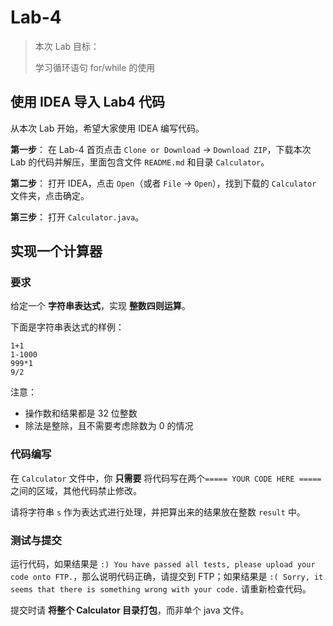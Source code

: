 # Lab-4

> 本次 Lab 目标：
>
> 学习循环语句 for/while 的使用
>

## 使用 IDEA 导入 Lab4 代码

从本次 Lab 开始，希望大家使用 IDEA 编写代码。

**第一步**： 在 Lab-4 首页点击 `Clone or Download` -> `Download ZIP`，下载本次 Lab 的代码并解压，里面包含文件 `README.md` 和目录 `Calculator`。

**第二步**： 打开 IDEA，点击 `Open`（或者 `File` -> `Open`），找到下载的 `Calculator` 文件夹，点击确定。

**第三步**： 打开 `Calculator.java`。

## 实现一个计算器

### 要求

给定一个 **字符串表达式**，实现 **整数四则运算**。

下面是字符串表达式的样例：
```
1+1
1-1000
999*1
9/2
```

注意：

- 操作数和结果都是 32 位整数
- 除法是整除，且不需要考虑除数为 0 的情况


### 代码编写

在 `Calculator` 文件中，你 **只需要** 将代码写在两个`===== YOUR CODE HERE =====` 之间的区域，其他代码禁止修改。

请将字符串 `s` 作为表达式进行处理，并把算出来的结果放在整数 `result` 中。


### 测试与提交

运行代码，如果结果是 `:) You have passed all tests, please upload your code onto FTP.`，那么说明代码正确，请提交到 FTP；如果结果是 `:( Sorry, it seems that there is something wrong with your code.` 请重新检查代码。

提交时请 **将整个 Calculator 目录打包**，而非单个 java 文件。